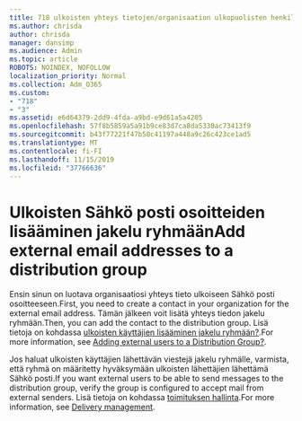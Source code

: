 ```yaml
---
title: 718 ulkoisten yhteys tietojen/organisaation ulkopuolisten henkilöiden lisääminen jakelu luetteloon
ms.author: chrisda
author: chrisda
manager: dansimp
ms.audience: Admin
ms.topic: article
ROBOTS: NOINDEX, NOFOLLOW
localization_priority: Normal
ms.collection: Adm_O365
ms.custom:
- "718"
- "3"
ms.assetid: e6d64379-2dd9-4fda-a9bd-e9d61a5a4205
ms.openlocfilehash: 57f8b5859a5a91b9ce83d7ca8da5330ac73413f9
ms.sourcegitcommit: b43f77221f47b50c41197a448a9c26c423ce1ad5
ms.translationtype: MT
ms.contentlocale: fi-FI
ms.lasthandoff: 11/15/2019
ms.locfileid: "37766636"
---
```

# <a name="add-external-email-addresses-to-a-distribution-group"></a><span data-ttu-id="48a4e-102">Ulkoisten Sähkö posti osoitteiden lisääminen jakelu ryhmään</span><span class="sxs-lookup"><span data-stu-id="48a4e-102">Add external email addresses to a distribution group</span></span>

<span data-ttu-id="48a4e-103">Ensin sinun on luotava organisaatiosi yhteys tieto ulkoiseen Sähkö posti osoitteeseen.</span><span class="sxs-lookup"><span data-stu-id="48a4e-103">First, you need to create a contact in your organization for the external email address.</span></span> <span data-ttu-id="48a4e-104">Tämän jälkeen voit lisätä yhteys tiedon jakelu ryhmään.</span><span class="sxs-lookup"><span data-stu-id="48a4e-104">Then, you can add the contact to the distribution group.</span></span> <span data-ttu-id="48a4e-105">Lisä tietoja on kohdassa [ulkoisten käyttäjien lisääminen jakelu ryhmään?](https://support.office.com/client/caa0f310-0bb7-48e3-8ad2-cb358b53bbba).</span><span class="sxs-lookup"><span data-stu-id="48a4e-105">For more information, see [Adding external users to a Distribution Group?](https://support.office.com/client/caa0f310-0bb7-48e3-8ad2-cb358b53bbba).</span></span>

<span data-ttu-id="48a4e-106">Jos haluat ulkoisten käyttäjien lähettävän viestejä jakelu ryhmälle, varmista, että ryhmä on määritetty hyväksymään ulkoisten lähettäjien lähettämä Sähkö posti.</span><span class="sxs-lookup"><span data-stu-id="48a4e-106">If you want external users to be able to send messages to the distribution group, verify the group is configured to accept mail from external senders.</span></span> <span data-ttu-id="48a4e-107">Lisä tietoja on kohdassa [toimituksen hallinta](https://technet.microsoft.com/library/bb124513.aspx#deliverymanagement).</span><span class="sxs-lookup"><span data-stu-id="48a4e-107">For more information, see [Delivery management](https://technet.microsoft.com/library/bb124513.aspx#deliverymanagement).</span></span>
